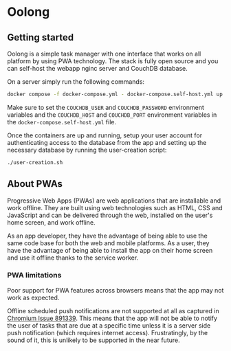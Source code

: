 # Oolong

## Getting started

Oolong is a simple task manager with one interface that works on all platform by
using PWA technology. The stack is fully open source and you can self-host the
webapp nginc server and CouchDB database.

On a server simply run the following commands:

```bash
docker compose -f docker-compose.yml - docker-compose.self-host.yml up -d
```
Make sure to set the `COUCHDB_USER` and `COUCHDB_PASSWORD` environment variables
and the `COUCHDB_HOST` and `COUCHDB_PORT` environment variables in the
`docker-compose.self-host.yml` file.

Once the containers are up and running, setup your user account for
authenticating access to the database from the app and setting up the necessary
database by running the user-creation script:

```bash
./user-creation.sh
```

<!-- TODO convert the user creation js scrip to a bash script using curl -->

## About PWAs

Progressive Web Apps (PWAs) are web applications that are installable and work
offline. They are built using web technologies such as HTML, CSS and JavaScript
and can be delivered through the web, installed on the user's home screen, and
work offline.

As an app developer, they have the advantage of being able to use the same code
base for both the web and mobile platforms. As a user, they have the advantage
of being able to install the app on their home screen and use it offline thanks
to the service worker.

### PWA limitations

Poor support for PWA features across browsers means that the app may not work as
expected.

Offline scheduled push notifications are not supported at all as captured in
[Chromium Issue 891339](https://bugs.chromium.org/p/chromium/issues/detail?id=891339#c79).
This means that the app will not be able to notify the user of tasks that are
due at a specific time unless it is a server side push notification (which
requires internet access). Frustratingly, by the sound of it, this is unlikely
to be supported in the near future.
